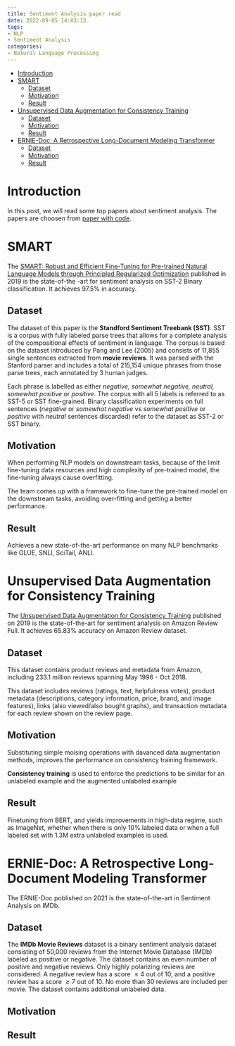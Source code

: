 ```yaml
---
title: Sentiment Analysis paper read
date: 2022-09-05 14:03:13
tags:
- NLP
- Sentiment Analysis
categories:
- Natural Language Processing
---
```

- [Introduction](#introduction)
- [SMART](#smart)
  - [Dataset](#dataset)
  - [Motivation](#motivation)
  - [Result](#result)
- [Unsupervised Data Augmentation for Consistency Training](#unsupervised-data-augmentation-for-consistency-training)
  - [Dataset](#dataset-1)
  - [Motivation](#motivation-1)
  - [Result](#result-1)
- [ERNIE-Doc: A Retrospective Long-Document Modeling Transformer](#ernie-doc-a-retrospective-long-document-modeling-transformer)
  - [Dataset](#dataset-2)
  - [Motivation](#motivation-2)
  - [Result](#result-2)


# Introduction
In this post, we will read some top papers about sentiment analysis. The papers are choosen from [paper with code](https://paperswithcode.com/task/sentiment-analysis).

# SMART
The [SMART: Robust and Efficient Fine-Tuning for Pre-trained Natural Language Models through Principled Regularized Optimization](https://arxiv.org/pdf/1911.03437v5.pdf) published in 2019 is the state-of-the -art for sentiment analysis on SST-2 Binary classification. It achieves 97.5% in accuracy.
## Dataset
The dataset of this paper is the **Standford Sentiment Treebank (SST)**. SST is a corpus with fully labeled parse trees that allows for a complete analysis of the compositional effects of sentiment in language. The corpus is based on the dataset introduced by Pang and Lee (2005) and consists of 11,855 single sentences extracted from **movie reviews**. It was parsed with the Stanford parser and includes a total of 215,154 unique phrases from those parse trees, each annotated by 3 human judges.

Each phrase is labelled as either *negative, somewhat negative, neutral, somewhat positive* or *positive*. The corpus with all 5 labels is referred to as SST-5 or SST fine-grained. Binary classification experiments on full sentences (*negative* or *somewhat negative* vs *somewhat positive* or *positive* with *neutral* sentences discarded) refer to the dataset as SST-2 or SST binary.
## Motivation
When performing NLP models on downstream tasks, because of the limit fine-tuning data resources and high complexity of pre-trained model, the fine-tuning always cause overfitting.

The team comes up with a framework to fine-tune the pre-trained model on the downstream tasks, avoiding over-fitting and getting a better performance.
## Result
Achieves a new state-of-the-art performance on many NLP benchmarks like GLUE, SNLI, SciTail, ANLI.

# Unsupervised Data Augmentation for Consistency Training
The [Unsupervised Data Augmentation for Consistency Training](https://arxiv.org/pdf/1904.12848v6.pdf) published on 2019 is the state-of-the-art for sentiment analysis on Amazon Review Full. It achieves 65.83% accuracy on Amazon Review dataset.
## Dataset
This dataset contains product reviews and metadata from Amazon, including 233.1 million reviews spanning May 1996 - Oct 2018.

This dataset includes reviews (ratings, text, helpfulness votes), product metadata (descriptions, category information, price, brand, and image features), links (also viewed/also bought graphs), and transaction metadata for each review shown on the review page.
## Motivation
Substituting simple moising operations with davanced data augmentation methods, improves the performance on consistency training framework.

**Consistency training** is used to enforce the predictions to be similar for an unlabeled example and the augmented unlabeled example

## Result
Finetuning from BERT, and yields improvements in high-data regime, such as ImageNet, whether when there is only 10% labeled data or when a full labeled set with 1.3M extra unlabeled examples is used.

# ERNIE-Doc: A Retrospective Long-Document Modeling Transformer
The ERNIE-Doc poblished on 2021 is the state-of-the-art in Sentiment Analysis on IMDb.
## Dataset
The **IMDb Movie Reviews** dataset is a binary sentiment analysis dataset consisting of 50,000 reviews from the Internet Movie Database (IMDb) labeled as positive or negative. The dataset contains an even number of positive and negative reviews. Only highly polarizing reviews are considered. A negative review has a score $\leq 4$ out of 10, and a positive review has a score $\geq 7$ out of 10. No more than 30 reviews are included per movie. The dataset contains additional unlabeled data.
## Motivation

## Result
